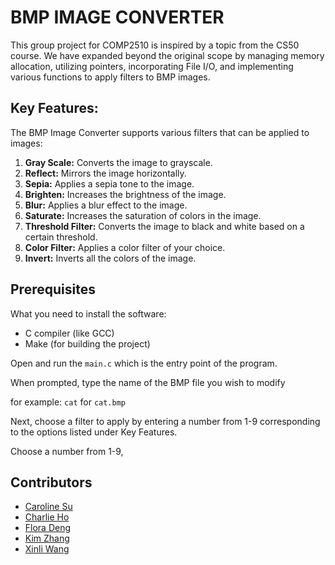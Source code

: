 # BMP IMAGE CONVERTER
This group project for COMP2510 is inspired by a topic from the CS50 course. 
We have expanded beyond the original scope by managing memory allocation, utilizing pointers, incorporating File I/O, and implementing various functions to apply filters to BMP images.

## Key Features: 

The BMP Image Converter supports various filters that can be applied to images:

1. **Gray Scale:** Converts the image to grayscale.
2. **Reflect:** Mirrors the image horizontally.
3. **Sepia:** Applies a sepia tone to the image.
4. **Brighten:** Increases the brightness of the image.
5. **Blur:** Applies a blur effect to the image.
6. **Saturate:** Increases the saturation of colors in the image.
7. **Threshold Filter:** Converts the image to black and white based on a certain threshold.
8. **Color Filter:** Applies a color filter of your choice.
9. **Invert:** Inverts all the colors of the image.

## Prerequisites

What you need to install the software:

- C compiler (like GCC)
- Make (for building the project)

Open and run the `main.c` which is the entry point of the program.
 
When prompted, type the name of the BMP file you wish to modify

for example: `cat` for `cat.bmp`

Next, choose a filter to apply by entering a number from 1-9 corresponding to the options listed under Key Features.

Choose a number from 1-9, 

## Contributors
- [Caroline Su](https://github.com/Juntingg)
- [Charlie Ho](https://github.com/char-lie-ho)
- [Flora Deng](https://github.com/FloraDeng00)
- [Kim Zhang](https://github.com/yuezhang27)
- [Xinli Wang](https://github.com/ShirleyXW)
